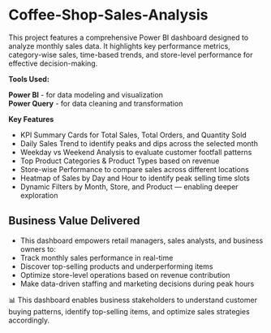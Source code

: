 # Coffee-Shop-Sales-Analysis

This project features a comprehensive Power BI dashboard designed to analyze monthly sales data. It highlights key performance metrics, category-wise sales, time-based trends, and store-level performance for effective decision-making.

**Tools Used:**

**Power BI** - for data modeling and visualization<br>
**Power Query** - for data cleaning and transformation<br>

 **Key Features**
 - KPI Summary Cards for Total Sales, Total Orders, and Quantity Sold
 - Daily Sales Trend to identify peaks and dips across the selected month
 - Weekday vs Weekend Analysis to evaluate customer footfall patterns
 - Top Product Categories & Product Types based on revenue
 - Store-wise Performance to compare sales across different locations
 - Heatmap of Sales by Day and Hour to identify peak selling time slots
 - Dynamic Filters by Month, Store, and Product — enabling deeper exploration

## Business Value Delivered
 - This dashboard empowers retail managers, sales analysts, and business owners to:
 - Track monthly sales performance in real-time
 - Discover top-selling products and underperforming items
 - Optimize store-level operations based on revenue contribution
 - Make data-driven staffing and marketing decisions during peak hours

📊 This dashboard enables business stakeholders to understand customer buying patterns, identify top-selling items, and optimize sales strategies accordingly.

